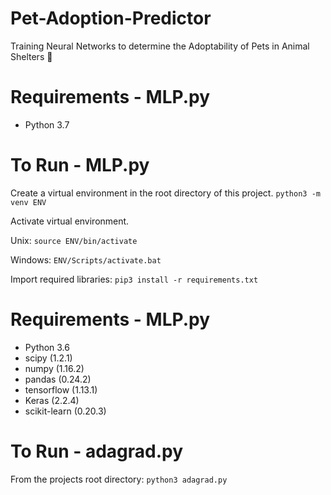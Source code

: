 # Pet-Adoption-Predictor
Training Neural Networks to determine the Adoptability of Pets in Animal Shelters :dog:

# Requirements - MLP.py
- Python 3.7

# To Run - MLP.py
Create a virtual environment in the root directory of this project.
`python3 -m venv ENV`

Activate virtual environment.

Unix:
`source ENV/bin/activate`

Windows:
`ENV/Scripts/activate.bat`

Import required libraries:
`pip3 install -r requirements.txt`

# Requirements - MLP.py
- Python 3.6
- scipy (1.2.1)
- numpy (1.16.2)
- pandas (0.24.2)
- tensorflow (1.13.1)
- Keras (2.2.4)
- scikit-learn (0.20.3)

# To Run - adagrad.py
From the projects root directory: `python3 adagrad.py`
